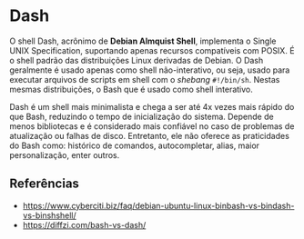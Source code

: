 # Dash

O shell Dash, acrônimo de **Debian Almquist Shell**, implementa o Single UNIX Specification, suportando apenas recursos compatíveis com POSIX. É o shell padrão das distribuições Linux derivadas de Debian. O Dash geralmente é usado apenas como shell não-interativo, ou seja, usado para executar arquivos de scripts em shell com o *shebang* `#!/bin/sh`. Nestas mesmas distribuições, o Bash que é usado como shell interativo.

Dash é um shell mais minimalista e chega a ser até 4x vezes mais rápido do que Bash, reduzindo o tempo de inicialização do sistema. Depende de menos bibliotecas e é considerado mais confiável no caso de problemas de atualização ou falhas de disco. Entretanto, ele não oferece as praticidades do Bash como: histórico de comandos, autocompletar, alias, maior personalização, enter outros.

## Referências

- <https://www.cyberciti.biz/faq/debian-ubuntu-linux-binbash-vs-bindash-vs-binshshell/>
- <https://diffzi.com/bash-vs-dash/>
